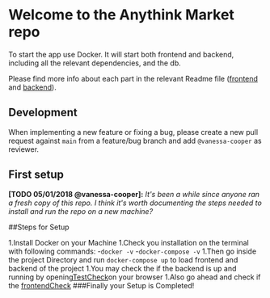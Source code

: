 # Welcome to the Anythink Market repo

To start the app use Docker. It will start both frontend and backend, including all the relevant dependencies, and the db.

Please find more info about each part in the relevant Readme file ([frontend](frontend/readme.md) and [backend](backend/README.md)).

## Development

When implementing a new feature or fixing a bug, please create a new pull request against `main` from a feature/bug branch and add `@vanessa-cooper` as reviewer.

## First setup

**[TODO 05/01/2018 @vanessa-cooper]:** _It's been a while since anyone ran a fresh copy of this repo. I think it's worth documenting the steps needed to install and run the repo on a new machine?_

##Steps for Setup

1.Install Docker on your Machine
1.Check you installation on the terminal with following commands:
	-`docker -v` 
	-`docker-compose -v`
1.Then go inside the project Directory and run `docker-compose up` to load frontend and backend of the project
1.You may check the if the backend is up and running by opening[TestCheck](http://localhost:3000/api/ping)on your browser 
1.Also go ahead and check if the [frontendCheck](http://localhost:3001/register)
###Finally your Setup is Completed!
